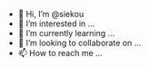 - 👋 Hi, I’m @siekou
- 👀 I’m interested in ...
- 🌱 I’m currently learning ...
- 💞️ I’m looking to collaborate on ...
- 📫 How to reach me ...

<!---
siekou/siekou is a ✨ special ✨ repository because its `README.md` (this file) appears on your GitHub profile.
You can click the Preview link to take a look at your changes.
--->
